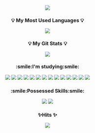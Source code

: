 <h3 align="center">
<img src="https://capsule-render.vercel.app/api?type=wave&color=auto&height=300&section=header&text=I'm,%20YuJihye!&fontSize=90" />
</h3>

<h3 align="center">💡 My Most Used Languages 💡</h3>
<p align="center">
  <a href="https://github.com/jih8908">
    <img align="center" src="https://github-readme-stats.vercel.app/api/top-langs/?username=jih8908&layout=compact&show_icons=true&show_owner=true&hide_title=true&theme=light&hide=html,css" />
  </a>
</p>
<h3 align="center">💡 My Git Stats 💡</h3>
<p align="center">
  <a href="https://github.com/jih8908">
    <img align="center" src="https://github-readme-stats.vercel.app/api?username=jih8908&hide=stars&hide_title=true&show_icons=true&include_all_commits=true&theme=light" />
  </a>
</p>

<h3 align="center">:smile:I'm studying:smile:</h3>

<p align="center">
 <img src="https://img.shields.io/badge/jQuery-0769AD?style=flat&logo=jQuery&logoColor=white"/>
 <img src="https://img.shields.io/badge/JSP-007396?style=flat&logo=Java&logoColor=white"/>
 <img src="https://img.shields.io/badge/Ajax-008000?style=flat&logo=Ajax&logoColor=white"/>
 <img src="https://img.shields.io/badge/JavaScript-4.3.2-3178C6?style=flat&logo=TypeScript&logoColor=white"/>
 <img src="https://img.shields.io/badge/React-17.0.2-61DAFB?style=flat&logo=React&logoColor=white"/>
 <img src="https://img.shields.io/badge/Java-007396?style=flat&logo=Java&logoColor=white"/>
 <img src="https://img.shields.io/badge/Database-003B57?style=flat&logo=MySQL&logoColor=white"/>
 <img src="https://img.shields.io/badge/Spring-6DB33F?style=flat&logo=Spring&logoColor=white"/>
 <img src="https://img.shields.io/badge/Node.js-339933?style=flat&logo=Node.js&logoColor=white"/>
 <img src="https://img.shields.io/badge/HTML5-E34F26?style=flat&logo=HTML5&logoColor=white"/>
 <img src="https://img.shields.io/badge/MySQL-4479A1?style=flat&logo=MySQL&logoColor=white"/> 
 <img src="https://img.shields.io/badge/Oracle-F80000?style=flat&logo=Oracle&logoColor=white"/>
 <img src="https://img.shields.io/badge/Flutter-02569B?style=plastic&logo=Flutter&logoColor=#02569B"/>
 <img src="https://img.shields.io/badge/Aws-232F3E?style=plastic&logo=Aws&logoColor=#232F3E"/>
<!-- #02569B
 #232F3E-->
</p>
<h3 align="center">:smile:Possessed Skills:smile:</h3>
<p align="center">
<img src="https://img.shields.io/badge/Photoshop-31A8FF?style=flat&logo=Adobe%20Photoshop&logoColor=white"/>
<img src="https://img.shields.io/badge/Illustrator-FF9A00?style=flat&logo=Adobe%20Illustrator&logoColor=white"/>
</p>

<h3 align="center"> ✨Hits ✨</h3>
<p align="center">
<a href="https://hits.seeyoufarm.com"><img src="https://hits.seeyoufarm.com/api/count/incr/badge.svg?url=https%3A%2F%2Fgithub.com%2Fjih8908%2Fhit-counter&count_bg=%2379C83D&title_bg=%23555555&icon=&icon_color=%23E7E7E7&title=hits&edge_flat=false"/></a>
</p>


<!--
**jih8908/jih8908** is a ✨ _special_ ✨ repository because its `README.md` (this file) appears on your GitHub profile.

Here are some ideas to get you started:

- 🔭 I’m currently working on ...
- 🌱 I’m currently learning ...
- 👯 I’m looking to collaborate on ...
- 🤔 I’m looking for help with ...
- 💬 Ask me about ...
- 📫 How to reach me: ...
- 😄 Pronouns: ...
- ⚡ Fun fact: ...
-->
